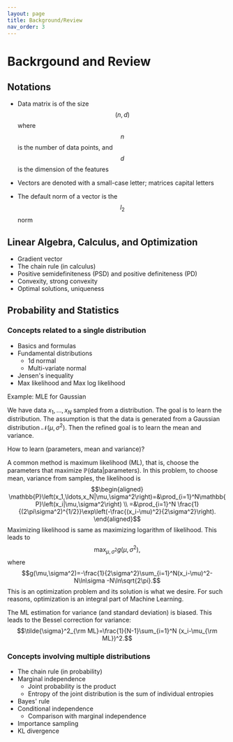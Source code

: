 ```yaml
---
layout: page
title: Background/Review
nav_order: 3
---
```


# Backrgound and Review

## Notations

- Data matrix is of the size $$(n,d)$$ where $$n$$ is the number of data points, and $$d$$ is the dimension of the features

- Vectors are denoted with a small-case letter; matrices capital letters
- The default norm of a vector is the $$l_2$$ norm

## Linear Algebra, Calculus, and Optimization

- Gradient vector
- The chain rule (in calculus)
- Positive semidefiniteness (PSD) and positive definiteness (PD)
- Convexity, strong convexity
- Optimal solutions, uniqueness

## Probability and Statistics

### Concepts related to a single distribution

- Basics and formulas
- Fundamental distributions
  - 1d normal
  - Multi-variate normal
- Jensen's inequality
- Max likelihood and Max log likelihood

Example: MLE for Gaussian

We have data $x_1,\ldots,x_N$ sampled from a distribution. The goal is
to learn the distribution. The assumption is that the data is generated
from a Gaussian distribution $\mathcal{N}(\mu,\sigma^2)$. Then the
refined goal is to learn the mean and variance.

How to learn
(parameters, mean and variance)?

A common method is maximum likelihood (ML), that is, choose the
parameters that maximize $\mathbb{P}(\text{data}|\text{parameters})$. In
this problem, to choose mean, variance from samples, the likelihood is
$$\begin{aligned}
    \mathbb{P}\left(x_1,\ldots,x_N|\mu,\sigma^2\right)=&\prod_{i=1}^N\mathbb{P}\left(x_i|\mu,\sigma^2\right) \\
    =&\prod_{i=1}^N \frac{1}{(2\pi\sigma^2)^{1/2}}\exp\left(-\frac{(x_i-\mu)^2}{2\sigma^2}\right).
\end{aligned}$$ Maximizing likelihood is same as maximizing logarithm of
likelihood. This leads to $$\max_{\mu,\sigma^2} g(\mu,\sigma^2),$$ where
$$g(\mu,\sigma^2)=-\frac{1}{2\sigma^2}\sum_{i=1}^N(x_i-\mu)^2-N\ln\sigma -N\ln\sqrt{2\pi}.$$
This is an optimization problem and its solution is what we desire. For
such reasons, optimization is an integral part of Machine Learning.

The ML estimation for variance (and standard deviation) is biased. This
leads to the Bessel correction for variance:
$$\tilde{\sigma}^2_{\rm ML}=\frac{1}{N-1}\sum_{i=1}^N (x_i-\mu_{\rm ML})^2.$$

### Concepts involving multiple distributions

- The chain rule (in probability)
- Marginal independence
  - Joint probability is the product
  - Entropy of the joint distribution is the sum of individual entropies
- Bayes' rule
- Conditional independence
  - Comparison with marginal independence
- Importance sampling
- KL divergence

